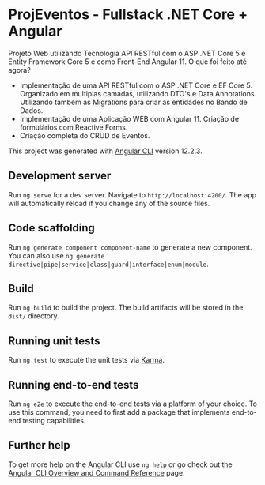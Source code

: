# ProjEventos - Fullstack .NET Core + Angular
Projeto Web utilizando Tecnologia API RESTful com o ASP .NET Core 5 e Entity Framework Core 5 e como Front-End Angular 11.
O que foi feito até agora?
- Implementação de uma API RESTful com o ASP .NET Core e EF Core 5. Organizado em multiplas camadas, utilizando DTO's e Data Annotations. Utilizando também as Migrations para criar as entidades no Bando de Dados.
- Implementação de uma Aplicação WEB com Angular 11. Criação de formulários com Reactive Forms.
- Criação completa do CRUD de Eventos.

This project was generated with [Angular CLI](https://github.com/angular/angular-cli) version 12.2.3.

## Development server

Run `ng serve` for a dev server. Navigate to `http://localhost:4200/`. The app will automatically reload if you change any of the source files.

## Code scaffolding

Run `ng generate component component-name` to generate a new component. You can also use `ng generate directive|pipe|service|class|guard|interface|enum|module`.

## Build

Run `ng build` to build the project. The build artifacts will be stored in the `dist/` directory.

## Running unit tests

Run `ng test` to execute the unit tests via [Karma](https://karma-runner.github.io).

## Running end-to-end tests

Run `ng e2e` to execute the end-to-end tests via a platform of your choice. To use this command, you need to first add a package that implements end-to-end testing capabilities.

## Further help

To get more help on the Angular CLI use `ng help` or go check out the [Angular CLI Overview and Command Reference](https://angular.io/cli) page.
